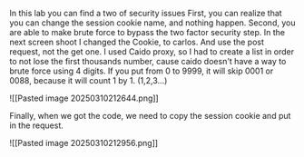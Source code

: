 In this lab you can find a two of security issues 
First, you can realize that you can change the session cookie name, and nothing happen.
Second, you are able to make brute force to bypass the two factor security step. 
In the next screen shoot I changed the Cookie, to carlos. And use the post request, not the get one.  I used Caido proxy, so I had to create a list in order to not lose the first thousands number, cause caido doesn't have a way to brute force using 4 digits. If you put from 0 to 9999, it will skip 0001 or 0088, because it will count 1 by 1. (1,2,3...)

![[Pasted image 20250310212644.png]]

Finally, when we got the code, we need to copy the session cookie and put in the request.

![[Pasted image 20250310212956.png]]

